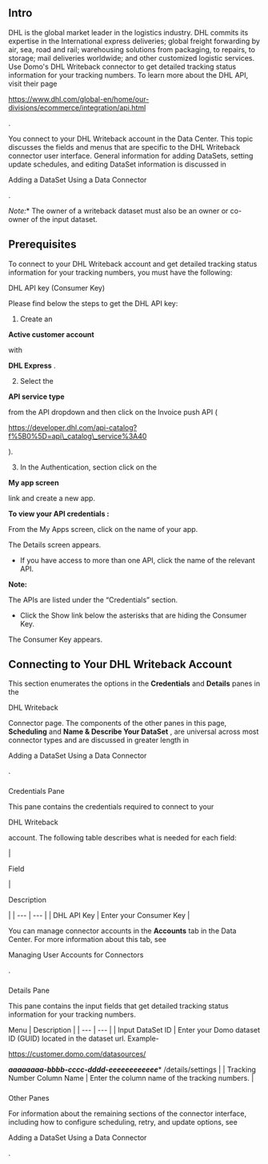 

Intro
-------

DHL is the global market leader in the logistics industry. DHL commits its expertise in the International express deliveries; global freight forwarding by air, sea, road and rail; warehousing solutions from packaging, to repairs, to storage; mail deliveries worldwide; and other customized logistic services. Use Domo's DHL Writeback connector to get detailed tracking status information for your tracking numbers. To learn more about the DHL API, visit their page

https://www.dhl.com/global-en/home/our-divisions/ecommerce/integration/api.html

.


 You connect to your DHL Writeback account in the Data Center. This topic discusses the fields and menus that are specific to the DHL Writeback connector user interface. General information for adding DataSets, setting update schedules, and editing DataSet information is discussed in

Adding a DataSet Using a Data Connector

.

*Note:**
 The owner of a writeback dataset must also be an owner or co-owner of the input dataset.

Prerequisites
---------------

To connect to your DHL Writeback account and get detailed tracking status information for your tracking numbers, you must have the following:

 DHL API key (Consumer Key)

Please find below the steps to get the DHL API key:


 1) Create an


**Active customer account**


 with


**DHL Express**
 .


 2) Select the


**API service type**


 from the API dropdown and then click on the Invoice push API (

https://developer.dhl.com/api-catalog?f%5B0%5D=api\_catalog\_service%3A40

).


 3) In the Authentication, section click on the


**My app screen**


 link and create a new app.


**To view your API credentials :**

 From the My Apps screen, click on the name of your app.


 The Details screen appears.
* If you have access to more than one API, click the name of the relevant API.


**Note:**

The APIs are listed under the “Credentials” section.
* Click the Show link below the asterisks that are hiding the Consumer Key.


 The Consumer Key appears.

Connecting to Your DHL Writeback Account
------------------------------------------


 This section enumerates the options in the
 **Credentials**
 and
 **Details**
 panes in the

DHL Writeback

Connector page. The components of the other panes in this page,
 **Scheduling**
 and
 **Name & Describe Your DataSet**
 , are universal across most connector types and are discussed in greater length in

Adding a DataSet Using a Data Connector

.


###

Credentials Pane


 This pane contains the credentials required to connect to your

DHL Writeback

account. The following table describes what is needed for each field:


|

Field

|

Description

|
| --- | --- |
|
 DHL API Key
  |
 Enter your Consumer Key
  |


 You can manage connector accounts in the
 **Accounts**
 tab in the Data Center. For more information about this tab, see

Managing User Accounts for Connectors

.


###
 Details Pane

This pane contains the input fields that get detailed tracking status information for your tracking numbers.


 Menu
  |
 Description
  |
| --- | --- |
|
 Input DataSet ID
  |
 Enter your Domo dataset ID (GUID) located in the dataset url. Example-

https://customer.domo.com/datasources/

***aaaaaaaa-bbbb-cccc-dddd-eeeeeeeeeeee****
 /details/settings
  |
|
 Tracking Number Column Name
  |
 Enter the column name of the tracking numbers.
  |


###
 Other Panes

For information about the remaining sections of the connector interface, including how to configure scheduling, retry, and update options, see

Adding a DataSet Using a Data Connector

.

